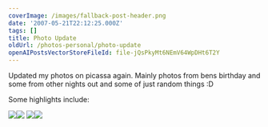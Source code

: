 ```yaml
---
coverImage: /images/fallback-post-header.png
date: '2007-05-21T22:12:25.000Z'
tags: []
title: Photo Update
oldUrl: /photos-personal/photo-update
openAIPostsVectorStoreFileId: file-jQsPkyMt6NEmV64WpDHt6T2Y
---
```


Updated my photos on picassa again. Mainly photos from bens birthday and some from other nights out and some of just random things :D

<!-- more -->

Some highlights include:

[![](https://lh5.google.co.uk/image/mike.cann/RlIEVmZwEWI/AAAAAAAAArI/T7RoFhtrDm0/DSC00492.JPG?imgmax=912)](https://picasaweb.google.com/mike.cann)[![](https://lh6.google.co.uk/image/mike.cann/Rkwy9WZwD2I/AAAAAAAAAnE/YgTZMMTOgxc/DSC00390.JPG?imgmax=912)](https://picasaweb.google.com/mike.cann)
[![](https://lh4.google.co.uk/image/mike.cann/RlIElWZwEeI/AAAAAAAAAsE/ffIudU3qjcs/DSC00054.JPG?imgmax=144)](https://picasaweb.google.com/mike.cann)[![](https://lh6.google.co.uk/image/mike.cann/RkwyYWZwDaI/AAAAAAAAAjo/uW3lv0QhYyk/DSC00335.JPG?imgmax=144)](https://picasaweb.google.com/mike.cann)
